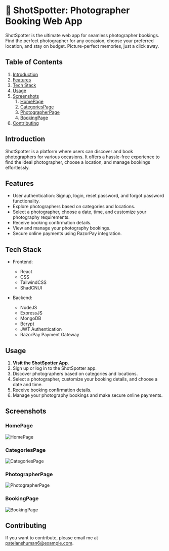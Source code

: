 # 📸 ShotSpotter: Photographer Booking Web App

ShotSpotter is the ultimate web app for seamless photographer bookings. Find the perfect photographer for any occasion, choose your preferred location, and stay on budget. Picture-perfect memories, just a click away.

## Table of Contents

1. [Introduction](#introduction)
2. [Features](#features)
3. [Tech Stack](#tech-stack)
4. [Usage](#usage)
5. [Screenshots](#screenshots)
   1. [HomePage](#homepage)
   2. [CategoriesPage](#categoriespage)
   3. [PhotographerPage](#photographerpage)
   4. [BookingPage](#bookingpage)
6. [Contributing](#contributing)

## Introduction

ShotSpotter is a platform where users can discover and book photographers for various occasions. It offers a hassle-free experience to find the ideal photographer, choose a location, and manage bookings effortlessly.

## Features

- User authentication: Signup, login, reset password, and forgot password functionality.
- Explore photographers based on categories and locations.
- Select a photographer, choose a date, time, and customize your photography requirements.
- Receive booking confirmation details.
- View and manage your photography bookings.
- Secure online payments using RazorPay integration.

## Tech Stack

- Frontend:
  - React
  - CSS
  - TailwindCSS
  - ShadCNUI

- Backend:
  - NodeJS
  - ExpressJS
  - MongoDB
  - Bcrypt
  - JWT Authentication
  - RazorPay Payment Gateway

## Usage

1. **Visit the [ShotSpotter App](https://shotspotter.vercel.app/)**.
2. Sign up or log in to the ShotSpotter app.
3. Discover photographers based on categories and locations.
4. Select a photographer, customize your booking details, and choose a date and time.
5. Receive booking confirmation details.
6. Manage your photography bookings and make secure online payments.

## Screenshots

### HomePage

![HomePage](https://github.com/patel-anshuman/ShotSpotter-Photographer-Booking/assets/homepage-screenshot.png)

### CategoriesPage

![CategoriesPage](https://github.com/patel-anshuman/ShotSpotter-Photographer-Booking/assets/categories-screenshot.png)

### PhotographerPage

![PhotographerPage](https://github.com/patel-anshuman/ShotSpotter-Photographer-Booking/assets/photographer-screenshot.png)

### BookingPage

![BookingPage](https://github.com/YourUsername/patel-anshuman-Photographer-Booking/assets/booking-screenshot.png)

## Contributing

If you want to contribute, please email me at patelanshuman6@example.com.

